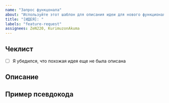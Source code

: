 ```yaml
---
name: "Запрос функцонала"
about: "Используйте этот шаблон для описания идеи для нового функционала"
title: "[ИДЕЯ]: "
labels: "feature-request"
assignees: ZeN220, KurimuzonAkuma
---
```



## Чеклист

- [ ] Я убедился, что похожая идея еще не была описана

## Описание

<!-- Максимально подробно опишите вашу проблему -->

## Пример псевдокода

<!-- Как по вашему должена выглядеть и работать ваша идея? -->

```python

```
